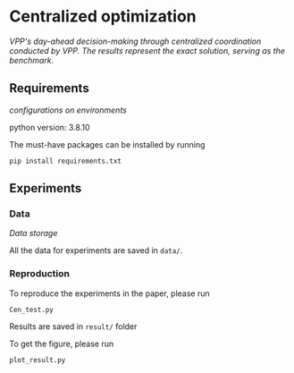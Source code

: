 # Centralized optimization
*VPP's day-ahead decision-making through centralized coordination conducted by VPP. The results represent the exact solution, serving as the benchmark.*

## Requirements
*configurations on environments*

python version: 3.8.10

The must-have packages can be installed by running
```
pip install requirements.txt
```

## Experiments
### Data
*Data storage*

All the data for experiments are saved in ```data/```. 

### Reproduction

To reproduce the experiments in the paper, please run
```
Cen_test.py
```
Results are saved in ```result/``` folder

To get the figure, please run
```
plot_result.py
```





